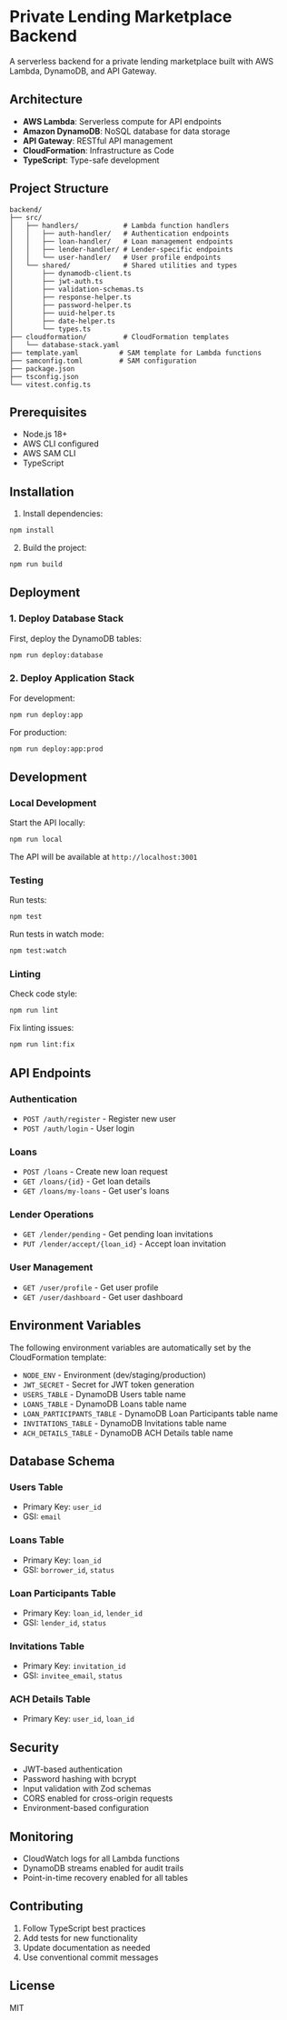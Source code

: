 # Private Lending Marketplace Backend

A serverless backend for a private lending marketplace built with AWS Lambda, DynamoDB, and API Gateway.

## Architecture

- **AWS Lambda**: Serverless compute for API endpoints
- **Amazon DynamoDB**: NoSQL database for data storage
- **API Gateway**: RESTful API management
- **CloudFormation**: Infrastructure as Code
- **TypeScript**: Type-safe development

## Project Structure

```
backend/
├── src/
│   ├── handlers/           # Lambda function handlers
│   │   ├── auth-handler/   # Authentication endpoints
│   │   ├── loan-handler/   # Loan management endpoints
│   │   ├── lender-handler/ # Lender-specific endpoints
│   │   └── user-handler/   # User profile endpoints
│   └── shared/             # Shared utilities and types
│       ├── dynamodb-client.ts
│       ├── jwt-auth.ts
│       ├── validation-schemas.ts
│       ├── response-helper.ts
│       ├── password-helper.ts
│       ├── uuid-helper.ts
│       ├── date-helper.ts
│       └── types.ts
├── cloudformation/         # CloudFormation templates
│   └── database-stack.yaml
├── template.yaml          # SAM template for Lambda functions
├── samconfig.toml         # SAM configuration
├── package.json
├── tsconfig.json
└── vitest.config.ts
```

## Prerequisites

- Node.js 18+
- AWS CLI configured
- AWS SAM CLI
- TypeScript

## Installation

1. Install dependencies:
```bash
npm install
```

2. Build the project:
```bash
npm run build
```

## Deployment

### 1. Deploy Database Stack

First, deploy the DynamoDB tables:

```bash
npm run deploy:database
```

### 2. Deploy Application Stack

For development:
```bash
npm run deploy:app
```

For production:
```bash
npm run deploy:app:prod
```

## Development

### Local Development

Start the API locally:
```bash
npm run local
```

The API will be available at `http://localhost:3001`

### Testing

Run tests:
```bash
npm test
```

Run tests in watch mode:
```bash
npm test:watch
```

### Linting

Check code style:
```bash
npm run lint
```

Fix linting issues:
```bash
npm run lint:fix
```

## API Endpoints

### Authentication
- `POST /auth/register` - Register new user
- `POST /auth/login` - User login

### Loans
- `POST /loans` - Create new loan request
- `GET /loans/{id}` - Get loan details
- `GET /loans/my-loans` - Get user's loans

### Lender Operations
- `GET /lender/pending` - Get pending loan invitations
- `PUT /lender/accept/{loan_id}` - Accept loan invitation

### User Management
- `GET /user/profile` - Get user profile
- `GET /user/dashboard` - Get user dashboard

## Environment Variables

The following environment variables are automatically set by the CloudFormation template:

- `NODE_ENV` - Environment (dev/staging/production)
- `JWT_SECRET` - Secret for JWT token generation
- `USERS_TABLE` - DynamoDB Users table name
- `LOANS_TABLE` - DynamoDB Loans table name
- `LOAN_PARTICIPANTS_TABLE` - DynamoDB Loan Participants table name
- `INVITATIONS_TABLE` - DynamoDB Invitations table name
- `ACH_DETAILS_TABLE` - DynamoDB ACH Details table name

## Database Schema

### Users Table
- Primary Key: `user_id`
- GSI: `email`

### Loans Table
- Primary Key: `loan_id`
- GSI: `borrower_id`, `status`

### Loan Participants Table
- Primary Key: `loan_id`, `lender_id`
- GSI: `lender_id`, `status`

### Invitations Table
- Primary Key: `invitation_id`
- GSI: `invitee_email`, `status`

### ACH Details Table
- Primary Key: `user_id`, `loan_id`

## Security

- JWT-based authentication
- Password hashing with bcrypt
- Input validation with Zod schemas
- CORS enabled for cross-origin requests
- Environment-based configuration

## Monitoring

- CloudWatch logs for all Lambda functions
- DynamoDB streams enabled for audit trails
- Point-in-time recovery enabled for all tables

## Contributing

1. Follow TypeScript best practices
2. Add tests for new functionality
3. Update documentation as needed
4. Use conventional commit messages

## License

MIT